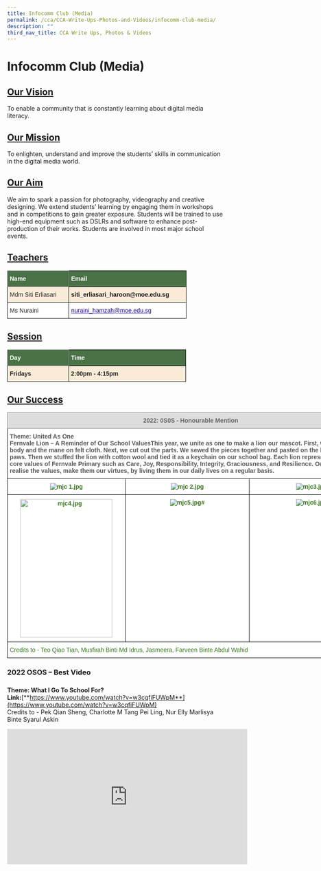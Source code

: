 ```yaml
---
title: Infocomm Club (Media)
permalink: /cca/CCA-Write-Ups-Photos-and-Videos/infocomm-club-media/
description: ""
third_nav_title: CCA Write Ups, Photos & Videos
---
```

# Infocomm Club (Media)


## <b><u>Our Vision</u></b> 

To enable a community that is constantly learning about digital media literacy.


## <b><u> Our Mission</u></b>


To enlighten, understand and improve the students’ skills in communication in the digital media world.

## <b><u> Our Aim</u></b>


We aim to spark a passion for photography, videography and creative designing. We extend students’ learning by engaging them in workshops and in competitions to gain greater exposure. Students will be trained to use high-end equipment such as DSLRs and software to enhance post-production of their works. Students are involved in most major school events.

## <b><u>Teachers</u></b>

<style type="text/css">
.tg  {border-collapse:collapse;border-spacing:0;}
.tg td{border-color:black;border-style:solid;border-width:1px;font-family:Arial, sans-serif;font-size:14px;
  overflow:hidden;padding:10px 5px;word-break:normal;}
.tg th{border-color:black;border-style:solid;border-width:1px;font-family:Arial, sans-serif;font-size:14px;
  font-weight:normal;overflow:hidden;padding:10px 5px;word-break:normal;}
.tg .tg-3srz{background-color:#4A7247;border-color:inherit;color:#FFF;font-weight:bold;text-align:left;vertical-align:top}
.tg .tg-vqxi{background-color:#4A7247;color:#FFF;font-weight:bold;text-align:left;vertical-align:top}
.tg .tg-7zkw{background-color:#FFF;color:#282828;text-align:left;vertical-align:top}
.tg .tg-3q3a{background-color:#F9EBD7;color:#282828;font-weight:bold;text-align:left;vertical-align:top}
</style>
<table style="undefined;table-layout: fixed; width: 418px" class="tg">
<colgroup>
<col style="width: 144px">
<col style="width: 274px">
</colgroup>
<thead>
  <tr>
    <th class="tg-3srz">Name</th>
    <th class="tg-vqxi">Email</th>
  </tr>
</thead>
<tbody>
  <tr>
    <td class="tg-3q3a"><span style="font-weight:normal">Mdm Siti Erliasari</span>  </td>
    <td class="tg-3q3a"> <a>siti_erliasari_haroon@moe.edu.sg</a> </td>
  </tr>
  <tr>
    <td class="tg-7zkw"><span style="font-weight:normal">Ms Nuraini</span></td>
    <td class="tg-7zkw"><span style="font-weight:normal"> </span><a href="mailto:nuraini_hamzah@moe.edu.sg"><span style="font-weight:500;text-decoration:underline;color:#21088A">nuraini_hamzah@moe.edu.sg</span></a></td>
  </tr>
</tbody>
</table>

## <b><u>Session</u></b>

<style type="text/css">
.tg  {border-collapse:collapse;border-spacing:0;}
.tg td{border-color:black;border-style:solid;border-width:1px;font-family:Arial, sans-serif;font-size:14px;
  overflow:hidden;padding:10px 5px;word-break:normal;}
.tg th{border-color:black;border-style:solid;border-width:1px;font-family:Arial, sans-serif;font-size:14px;
  font-weight:normal;overflow:hidden;padding:10px 5px;word-break:normal;}
.tg .tg-3srz{background-color:#4A7247;border-color:inherit;color:#FFF;font-weight:bold;text-align:left;vertical-align:top}
.tg .tg-vqxi{background-color:#4A7247;color:#FFF;font-weight:bold;text-align:left;vertical-align:top}
.tg .tg-3q3a{background-color:#F9EBD7;color:#282828;font-weight:bold;text-align:left;vertical-align:top}
</style>
<table class="tg" style="undefined;table-layout: fixed; width: 417px">
<colgroup>
<col style="width: 143px">
<col style="width: 274px">
</colgroup>
<thead>
  <tr>
    <th class="tg-3srz">Day    </th>
    <th class="tg-vqxi">Time</th>
  </tr>
</thead>
<tbody>
  <tr>
    <td class="tg-3q3a">Fridays        </td>
    <td class="tg-3q3a">2:00pm - 4:15pm</td>
  </tr>
</tbody>
</table>

## <b><u>Our Success</u></b>

<style type="text/css">
.tg  {border-collapse:collapse;border-spacing:0;}
.tg td{border-color:black;border-style:solid;border-width:1px;font-family:Arial, sans-serif;font-size:14px;
  overflow:hidden;padding:10px 5px;word-break:normal;}
.tg th{border-color:black;border-style:solid;border-width:1px;font-family:Arial, sans-serif;font-size:14px;
  font-weight:normal;overflow:hidden;padding:10px 5px;word-break:normal;}
.tg .tg-sna6{background-color:#FFF;color:#575756;font-weight:bold;text-align:left;vertical-align:top}
.tg .tg-uy3f{background-color:#FFF;color:#38761D;text-align:left;vertical-align:top}
.tg .tg-kpb2{background-color:#DDD;border-color:inherit;color:#666;font-weight:bold;text-align:center;vertical-align:top}
.tg .tg-ro5e{background-color:#FFF;color:#38761D;font-weight:bold;text-align:center;vertical-align:top}
.tg .tg-91r2{background-color:#FFF;color:#38761D;font-weight:bold;text-align:center;vertical-align:middle}
</style>
<table class="tg" style="undefined;table-layout: fixed; width: 856px">
<colgroup>
<col style="width: 275px">
<col style="width: 290px">
<col style="width: 291px">
</colgroup>
<thead>
  <tr>
    <th class="tg-kpb2" colspan="3">2022: 0S0S - Honourable Mention</th>
  </tr>
</thead>
<tbody>
  <tr>
    <td class="tg-sna6" colspan="3">Theme: United As One<br>Fernvale Lion – A Reminder of Our School ValuesThis year, we unite as one to make a lion our mascot. First, we traced out the body and the mane on felt cloth. Next, we cut out the parts. We sewed the pieces together and pasted on the lion’s eyes and paws. Then we stuffed the lion with cotton wool and tied it as a keychain on our school bag. Each lion represents different core values of Fernvale Primary such as Care, Joy, Responsibility, Integrity, Graciousness, and Resilience. Our goal is to realise the values, make them our virtues, by living them in our daily lives on a regular basis.</td>
  </tr>
  <tr>
    <td class="tg-ro5e"><img src="https://fernvalepri.moe.edu.sg/qql/slot/u480/CCA/Media%20Journalism%20Club/mjc%201.jpg" alt="mjc 1.jpg"></td>
    <td class="tg-ro5e"><img src="https://fernvalepri.moe.edu.sg/qql/slot/u480/CCA/Media%20Journalism%20Club/mjc%202.jpg" alt="mjc 2.jpg"></td>
    <td class="tg-ro5e"><img src="https://fernvalepri.moe.edu.sg/qql/slot/u480/CCA/Media%20Journalism%20Club/mjc3.jpg" alt="mjc3.jpg"></td>
  </tr>
  <tr>
    <td class="tg-91r2"> <img src="https://fernvalepri.moe.edu.sg/qql/slot/u480/CCA/Media%20Journalism%20Club/mjc4.jpg" alt="mjc4.jpg" width="215" height="322"></td>
    <td class="tg-ro5e"><img src="https://fernvalepri.moe.edu.sg/qql/slot/u480/CCA/Media%20Journalism%20Club/mjc5.jpg" alt="mjc5.jpg"># </td>
    <td class="tg-ro5e"><img src="https://fernvalepri.moe.edu.sg/qql/slot/u480/CCA/Media%20Journalism%20Club/mjc6.jpg" alt="mjc6.jpg"></td>
  </tr>
  <tr>
    <td class="tg-uy3f" colspan="3"><span style="font-weight:normal">Credits to - Teo Qiao Tian, Musfirah Binti Md Idrus, Jasmeera, Farveen Binte Abdul Wahid</span></td>
  </tr>
</tbody>
</table>

### **2022 OSOS – Best Video**  

### 

<b>Theme: What I Go To School For?</b>  
<b>Link:</b>[**https://www.youtube.com/watch?v=w3cqfiFUWpM**](https://www.youtube.com/watch?v=w3cqfiFUWpM)  
Credits to - Pek Qian Sheng, Charlotte M Tang Pei Ling, Nur Elly Marlisya Binte Syarul Askin

<iframe width="560" height="315" src="https://www.youtube.com/embed/w3cqfiFUWpM" title="YouTube video player" frameborder="0" allow="accelerometer; autoplay; clipboard-write; encrypted-media; gyroscope; picture-in-picture; web-share" allowfullscreen></iframe>